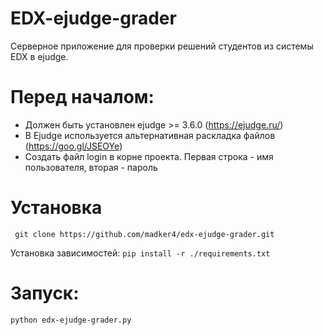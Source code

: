 EDX-ejudge-grader
===============

Серверное приложение для проверки решений студентов из системы EDX в ejudge.

Перед началом:
=========
- Должен быть установлен ejudge >= 3.6.0 (https://ejudge.ru/)
- В Ejudge используется альтернативная раскладка файлов (https://goo.gl/JSEOYe)
- Создать файл login в корне проекта. Первая строка - имя пользователя, вторая - пароль

Установка
===========
``` git clone https://github.com/madker4/edx-ejudge-grader.git```

Установка зависимостей:
```pip install -r ./requirements.txt ```

Запуск:
=========

``` bash
python edx-ejudge-grader.py
```
